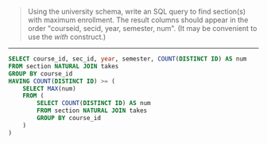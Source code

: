 > Using the university schema, write an SQL query to find section(s) with maximum
> enrollment. The result columns should appear in the order "courseid, secid, year, 
> semester, num". (It may be convenient to use the _with_ construct.)

--------------------------------

```sql
SELECT course_id, sec_id, year, semester, COUNT(DISTINCT ID) AS num
FROM section NATURAL JOIN takes
GROUP BY course_id
HAVING COUNT(DISTINCT ID) >= (
    SELECT MAX(num)
  	FROM (
		SELECT COUNT(DISTINCT ID) AS num
		FROM section NATURAL JOIN takes
		GROUP BY course_id
	)
)
```